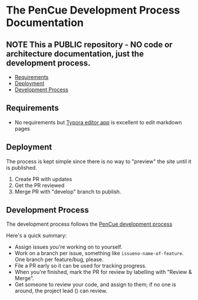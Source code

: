 # The PenCue Development Process Documentation	

## **NOTE This a PUBLIC repository** - NO code or architecture documentation, just the development process. 

* [Requirements](#Requirements)
* [Deployment](#Deployment)
* [Development Process](#development-process)

## Requirements

- No requirements but [Typora editor app](https://typora.io/) is excellent to edit markdown pages

## Deployment

The process is kept simple since there is no way to "preview" the site until it is published.  

1. Create PR with updates
2. Get the PR reviewed 
3. Merge PR with "develop" branch to publish. 


## Development Process

The development process follows the [PenCue development process](https://github.com/pencue/devproc)

Here's a quick summary:

* Assign issues you're working on to yourself.
* Work on a branch per issue, something like `issueno-name-of-feature`. One branch per feature/bug, please.
* File a PR early so it can be used for tracking progress.
* When you're finished, mark the PR for review by labelling with "Review &amp; Merge".
* Get someone to review your code, and assign to them; if no one is around, the project lead () can review.

